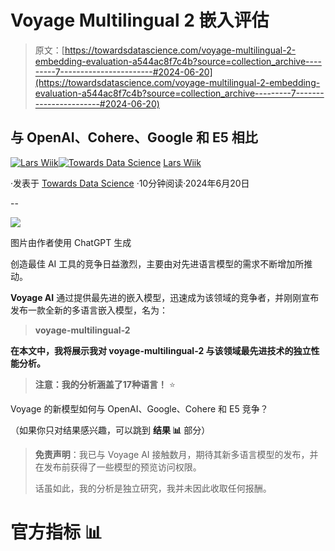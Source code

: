 # Voyage Multilingual 2 嵌入评估

> 原文：[https://towardsdatascience.com/voyage-multilingual-2-embedding-evaluation-a544ac8f7c4b?source=collection_archive---------7-----------------------#2024-06-20](https://towardsdatascience.com/voyage-multilingual-2-embedding-evaluation-a544ac8f7c4b?source=collection_archive---------7-----------------------#2024-06-20)

## 与 OpenAI、Cohere、Google 和 E5 相比

[](https://medium.com/@lars.chr.wiik?source=post_page---byline--a544ac8f7c4b--------------------------------)[![Lars Wiik](../Images/96e1f5874584e7580344be61c2db337a.png)](https://medium.com/@lars.chr.wiik?source=post_page---byline--a544ac8f7c4b--------------------------------)[](https://towardsdatascience.com/?source=post_page---byline--a544ac8f7c4b--------------------------------)[![Towards Data Science](../Images/a6ff2676ffcc0c7aad8aaf1d79379785.png)](https://towardsdatascience.com/?source=post_page---byline--a544ac8f7c4b--------------------------------) [Lars Wiik](https://medium.com/@lars.chr.wiik?source=post_page---byline--a544ac8f7c4b--------------------------------)

·发表于 [Towards Data Science](https://towardsdatascience.com/?source=post_page---byline--a544ac8f7c4b--------------------------------) ·10分钟阅读·2024年6月20日

--

![](../Images/04364a6f6cb652142ba022faf66cd284.png)

图片由作者使用 ChatGPT 生成

创造最佳 AI 工具的竞争日益激烈，主要由对先进语言模型的需求不断增加所推动。

**Voyage AI** 通过提供最先进的嵌入模型，迅速成为该领域的竞争者，并刚刚宣布发布一款全新的多语言嵌入模型，名为：

> **voyage-multilingual-2**

**在本文中，我将展示我对 voyage-multilingual-2 与该领域最先进技术的独立性能分析。**

> **注意：我的分析涵盖了17种语言！** ⭐

Voyage 的新模型如何与 OpenAI、Google、Cohere 和 E5 竞争？

（如果你只对结果感兴趣，可以跳到 **结果 📊** 部分）

> **免责声明**：我已与 Voyage AI 接触数月，期待其新多语言模型的发布，并在发布前获得了一些模型的预览访问权限。
> 
> 话虽如此，我的分析是独立研究，我并未因此收取任何报酬。

# 官方指标 📊
